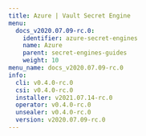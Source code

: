 ```yaml
---
title: Azure | Vault Secret Engine
menu:
  docs_v2020.07.09-rc.0:
    identifier: azure-secret-engines
    name: Azure
    parent: secret-engines-guides
    weight: 10
menu_name: docs_v2020.07.09-rc.0
info:
  cli: v0.4.0-rc.0
  csi: v0.4.0-rc.0
  installer: v2021.07.14-rc.0
  operator: v0.4.0-rc.0
  unsealer: v0.4.0-rc.0
  version: v2020.07.09-rc.0
---
```


